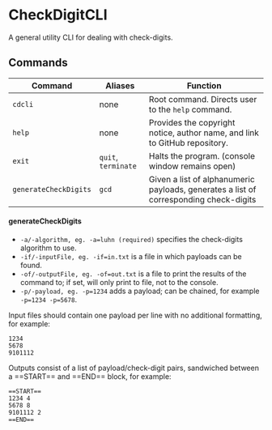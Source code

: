 # CheckDigitCLI
A general utility CLI for dealing with check-digits.

## Commands
| Command | Aliases | Function |
| --- | --- | --- |
| `cdcli` | none | Root command. Directs user to the `help` command. |
| `help` 	| none | Provides the copyright notice, author name, and link to GitHub repository. |
| `exit`	| `quit`, `terminate` | Halts the program. (console window remains open) |
| `generateCheckDigits` | `gcd` | Given a list of alphanumeric payloads, generates a list of corresponding check-digits | 

#### generateCheckDigits

 - `-a/-algorithm, eg. -a=luhn (required)` specifies the check-digits algorithm to use. 
 - `-if/-inputFile, eg. -if=in.txt` is a file in which payloads can be found. 
 - `-of/-outputFile, eg. -of=out.txt` is a file to print the results of the command to; if set, will only print to file, not to the console. 
 - `-p/-payload, eg. -p=1234` adds a payload; can be chained, for example `-p=1234 -p=5678`.

Input files should contain one payload per line with no additional formatting, for example:
```
1234
5678
9101112
```

Outputs consist of a list of payload/check-digit pairs, sandwiched between a ==START== and ==END== block, for example:
```
==START==
1234 4
5678 8
9101112 2
==END==
```